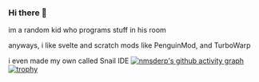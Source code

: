 ### Hi there 👋
im a random kid who programs stuff in his room
  
anyways, i like svelte and scratch mods like PenguinMod, and TurboWarp
  
i even made my own called Snail IDE
[![nmsderp's github activity graph](https://github-readme-activity-graph.vercel.app/graph?username=nmsderp)](https://github.com/ashutosh00710/github-readme-activity-graph)
[![trophy](https://github-profile-trophy.vercel.app/?username=nmsderp&theme=onedark)](https://github.com/ryo-ma/github-profile-trophy)
